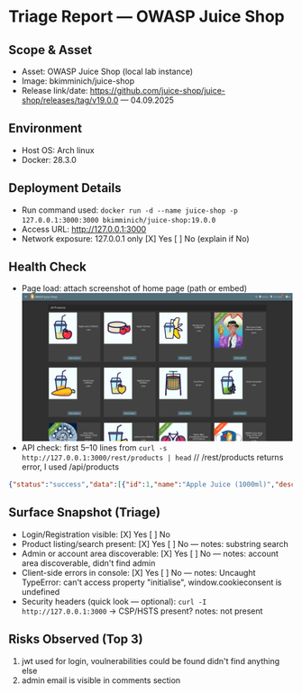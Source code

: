 # Triage Report — OWASP Juice Shop

## Scope & Asset
- Asset: OWASP Juice Shop (local lab instance)
- Image: bkimminich/juice-shop
- Release link/date: https://github.com/juice-shop/juice-shop/releases/tag/v19.0.0 — 04.09.2025

## Environment
- Host OS: Arch linux
- Docker: 28.3.0

## Deployment Details
- Run command used: `docker run -d --name juice-shop -p 127.0.0.1:3000:3000 bkimminich/juice-shop:19.0.0`
- Access URL: http://127.0.0.1:3000
- Network exposure: 127.0.0.1 only [X] Yes  [ ] No  (explain if No)

## Health Check
- Page load: attach screenshot of home page (path or embed)
![Justic Shop screenshot](assets/JuiceShop.png?raw=true "Juice Shop screenshot")
- API check: first 5–10 lines from `curl -s http://127.0.0.1:3000/rest/products | head` // /rest/products returns error, I used /api/products
```json
{"status":"success","data":[{"id":1,"name":"Apple Juice (1000ml)","description":"The all-time classic.","price":1.99,"deluxePrice":0.99,"image":"apple_juice.jpg","createdAt":"2025-09-12T12:00:56.851Z","updatedAt":"2025-09-12T12:00:56.851Z","deletedAt":null},{"id":2,"name":"Orange Juice (1000ml)","description":"Made from oranges hand-picked by Uncle Dittmeyer.","price":2.99,"deluxePrice":2.49,"image":"orange_juice.jpg","createdAt":"2025-09-12T12:00:56.851Z","updatedAt":"2025-09-12T12:00:56.851Z","deletedAt":null},{"id":3,"name":"Eggfruit Juice (500ml)","description":"Now with even more exotic flavour.","price":8.99,"deluxePrice":8.99,"image":"eggfruit_juice.jpg","createdAt":"2025-09-12T12:00:56.851Z","updatedAt":"2025-09-12T12:00:56.851Z","deletedAt":null},{"id":4,"name":"Raspberry Juice (1000ml)","description":"Made from blended Raspberry Pi, water and sugar.","price":4.99,"deluxePrice":4.99,"image":"raspberry_juice.jpg","createdAt":"2025-09-12T12:00:56.851Z","updatedAt":"2025-09-12T12:00:56.851Z","deletedAt":null},{"id":5,"name":"Lemon Juice (500ml)","description":"Sour but full of vitamins.","price":2.99,"deluxePrice":1.99,"image":"lemon_juice.jpg","createdAt":"2025-09-12T12:00:56.852Z","updatedAt":"2025-09-12T12:00:56.852Z","deletedAt":null},{"id":6,"name":"Banana Juice (1000ml)","description":"Monkeys love it the most.","price":1.99,"deluxePrice":1.99,"image":"banana_juice.jpg","createdAt":"2025-09-12T12:00:56.852Z","updatedAt":"2025-09-12T12:00:56.852Z","deletedAt":null},{"id":7,"name":"OWASP Juice Shop T-Shirt","description":"Real fans wear it 24/7!","price":22.49,"deluxePrice":22.49,"image":"fan_shirt.jpg","createdAt":"2025-09-12T12:00:56.852Z","updatedAt":"2025-09-12T12:00:56.852Z","deletedAt":null},{"id":8,"name":"OWASP Juice Shop CTF Girlie-Shirt","description":"For serious Capture-the-Flag heroines only!","price":22.49,"deluxePrice":22.49,"image":"fan_girlie.jpg","createdAt":"2025-09-12T12:00:56.852Z","updatedAt":"2025-09-12T12:00:56.852Z","deletedAt":null},{"id":9,"name":"OWASP SSL Advanced Forensic Tool (O-Saft)","description":"O-Saft is an easy to use tool to show information about SSL certificate and tests the SSL connection according given list of ciphers and various SSL configurations. <a href=\"https://www.owasp.org/index.php/O-Saft\" target=\"_blank\">More...</a>","price":0.01,"deluxePrice":0.01,"image":"orange_juice.jpg","createdAt":"2025-09-12T12:00:56.853Z","updatedAt":"2025-09-12T12:00:56.853Z","deletedAt":null},
```

## Surface Snapshot (Triage)
- Login/Registration visible:  [X] Yes  [ ] No
- Product listing/search present: [X] Yes  [ ] No — notes: substring search
- Admin or account area discoverable: [X] Yes  [ ] No — notes: account area discoverable, didn't find admin
- Client-side errors in console: [X] Yes  [ ] No — notes: Uncaught TypeError: can't access property "initialise", window.cookieconsent is undefined
- Security headers (quick look — optional): `curl -I http://127.0.0.1:3000` → CSP/HSTS present? notes: not present

## Risks Observed (Top 3)
1) jwt used for login, voulnerabilities could be found
didn't find anything else
2) admin email is visible in comments section
